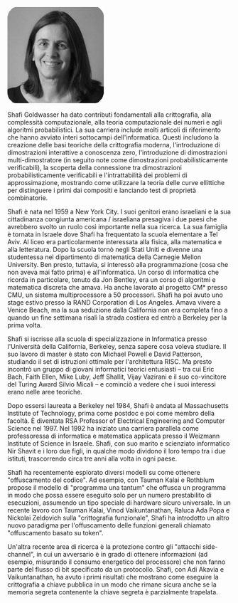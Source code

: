 ![Shafi Goldwasser](./img/goldwasser.png)

Shafi Goldwasser ha dato contributi fondamentali alla crittografia, alla complessità computazionale, alla teoria computazionale dei numeri e agli algoritmi probabilistici. La sua carriera include molti articoli di riferimento che hanno avviato interi sottocampi dell'informatica. Questi includono la creazione delle basi teoriche della crittografia moderna, l'introduzione di dimostrazioni interattive a conoscenza zero, l'introduzione di dimostrazioni multi-dimostratore (in seguito note come dimostrazioni probabilisticamente verificabili), la scoperta della connessione tra dimostrazioni probabilisticamente verificabili e l'intrattabilità dei problemi di approssimazione, mostrando come utilizzare la teoria delle curve ellittiche per distinguere i primi dai compositi e lanciando test di proprietà combinatorie.

Shafi è nata nel 1959 a New York City. I suoi genitori erano israeliani e la sua cittadinanza congiunta americana / israeliana presagiva i due paesi che avrebbero svolto un ruolo così importante nella sua ricerca. La sua famiglia è tornata in Israele dove Shafi ha frequentato la scuola elementare a Tel Aviv. Al liceo era particolarmente interessata alla fisica, alla matematica e alla letteratura. Dopo la scuola tornò negli Stati Uniti e divenne una studentessa nel dipartimento di matematica della Carnegie Mellon University. Ben presto, tuttavia, si interessò alla programmazione (cosa che non aveva mai fatto prima) e all'informatica. Un corso di informatica che ricorda in particolare, tenuto da Jon Bentley, era un corso di algoritmi e matematica discreta che amava. Ha anche lavorato al progetto CM* presso CMU, un sistema multiprocessore a 50 processori. Shafi ha poi avuto uno stage estivo presso la RAND Corporation di Los Angeles. Amava vivere a Venice Beach, ma la sua seduzione dalla California non era completa fino a quando un fine settimana risalì la strada costiera ed entrò a Berkeley per la prima volta.

Shafi si iscrisse alla scuola di specializzazione in Informatica presso l'Università della California, Berkeley, senza sapere cosa voleva studiare. Il suo lavoro di master è stato con Michael Powell e David Patterson, studiando il set di istruzioni ottimale per l'architettura RISC. Ma presto incontrò un gruppo di giovani informatici teorici entusiasti – tra cui Eric Bach, Faith Ellen, Mike Luby, Jeff Shallit, Vijay Vazirani e il suo co-vincitore del Turing Award Silvio Micali – e cominciò a vedere che i suoi interessi erano nelle aree teoriche.

Dopo essersi laureata a Berkeley nel 1984, Shafi è andata al Massachusetts Institute of Technology, prima come postdoc e poi come membro della facoltà. È diventata RSA Professor of Electrical Engineering and Computer Science nel 1997. Nel 1992 ha iniziato una carriera parallela come professoressa di informatica e matematica applicata presso il Weizmann Institute of Science in Israele. Shafi, con suo marito e scienziato informatico Nir Shavit e i loro due figli, in qualche modo dividono il loro tempo tra i due istituti, trascorrendo circa tre anni alla volta in ogni paese.

Shafi ha recentemente esplorato diversi modelli su come ottenere "offuscamento del codice". Ad esempio, con Tauman Kalai e Rothblum propose il modello di "programma una tantum" che offusca un programma in modo che possa essere eseguito solo per un numero prestabilito di esecuzioni, assumendo un tipo speciale di hardware sicuro universale. In un recente lavoro con Tauman Kalai, Vinod Vaikuntanathan, Raluca Ada Popa e Nickolai Zeldovich sulla "crittografia funzionale", Shafi ha introdotto un altro nuovo paradigma per l'offuscamento delle funzioni generali chiamato "offuscamento basato su token".

Un'altra recente area di ricerca è la protezione contro gli "attacchi side-channel", in cui un avversario è in grado di ottenere informazioni (ad esempio, misurando il consumo energetico del processore) che non fanno parte del flusso di bit specificato da un protocollo. Shafi, con Adi Akavia e Vaikuntanathan, ha avuto i primi risultati che mostrano come eseguire la crittografia a chiave pubblica in un modo che rimane sicura anche se la memoria segreta contenente la chiave segreta è parzialmente trapelata.

